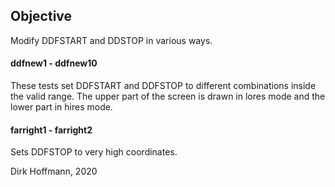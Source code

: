## Objective

Modify DDFSTART and DDSTOP in various ways.

#### ddfnew1 - ddfnew10

These tests set DDFSTART and DDFSTOP to different combinations inside the valid range. The upper part of the screen is drawn in lores mode and the lower part in hires mode.

#### farright1 - farright2

Sets DDFSTOP to very high coordinates.


Dirk Hoffmann, 2020
